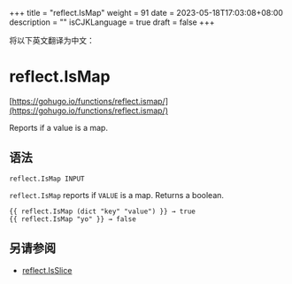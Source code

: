 +++
title = "reflect.IsMap"
weight = 91
date = 2023-05-18T17:03:08+08:00
description = ""
isCJKLanguage = true
draft = false
+++

将以下英文翻译为中文：
# reflect.IsMap

[https://gohugo.io/functions/reflect.ismap/](https://gohugo.io/functions/reflect.ismap/)

Reports if a value is a map.

## 语法

```
reflect.IsMap INPUT
```

`reflect.IsMap` reports if `VALUE` is a map. Returns a boolean.

```go-html-template
{{ reflect.IsMap (dict "key" "value") }} → true
{{ reflect.IsMap "yo" }} → false
```

## 另请参阅

- [reflect.IsSlice](https://gohugo.io/functions/reflect.isslice/)
